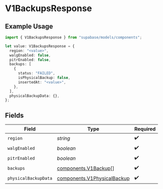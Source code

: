# V1BackupsResponse

## Example Usage

```typescript
import { V1BackupsResponse } from "supabase/models/components";

let value: V1BackupsResponse = {
  region: "<value>",
  walgEnabled: false,
  pitrEnabled: false,
  backups: [
    {
      status: "FAILED",
      isPhysicalBackup: false,
      insertedAt: "<value>",
    },
  ],
  physicalBackupData: {},
};
```

## Fields

| Field                                                                      | Type                                                                       | Required                                                                   | Description                                                                |
| -------------------------------------------------------------------------- | -------------------------------------------------------------------------- | -------------------------------------------------------------------------- | -------------------------------------------------------------------------- |
| `region`                                                                   | *string*                                                                   | :heavy_check_mark:                                                         | N/A                                                                        |
| `walgEnabled`                                                              | *boolean*                                                                  | :heavy_check_mark:                                                         | N/A                                                                        |
| `pitrEnabled`                                                              | *boolean*                                                                  | :heavy_check_mark:                                                         | N/A                                                                        |
| `backups`                                                                  | [components.V1Backup](../../models/components/v1backup.md)[]               | :heavy_check_mark:                                                         | N/A                                                                        |
| `physicalBackupData`                                                       | [components.V1PhysicalBackup](../../models/components/v1physicalbackup.md) | :heavy_check_mark:                                                         | N/A                                                                        |